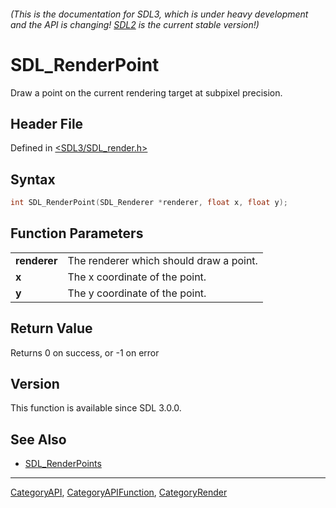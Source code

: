 ###### (This is the documentation for SDL3, which is under heavy development and the API is changing! [SDL2](https://wiki.libsdl.org/SDL2/) is the current stable version!)
# SDL_RenderPoint

Draw a point on the current rendering target at subpixel precision.

## Header File

Defined in [<SDL3/SDL_render.h>](https://github.com/libsdl-org/SDL/blob/main/include/SDL3/SDL_render.h)

## Syntax

```c
int SDL_RenderPoint(SDL_Renderer *renderer, float x, float y);

```

## Function Parameters

|                  |                                         |
| ---------------- | --------------------------------------- |
| **renderer**     | The renderer which should draw a point. |
| **x**            | The x coordinate of the point.          |
| **y**            | The y coordinate of the point.          |

## Return Value

Returns 0 on success, or -1 on error

## Version

This function is available since SDL 3.0.0.

## See Also

- [SDL_RenderPoints](SDL_RenderPoints)

----
[CategoryAPI](CategoryAPI), [CategoryAPIFunction](CategoryAPIFunction), [CategoryRender](CategoryRender)

